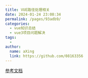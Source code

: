 ```yaml
---
title: VUE路径处理相关
date: 2024-01-24 23:08:34
permalink: /pages/93adb9/
categories:
  - vue知识总结
  - vue3项目问题解决
tags:
  - 
author: 
  name: aXing
  link: https://github.com/08163356
---
```






[参考文档](https://juejin.cn/post/6844903929667387405)<!-- more -->
